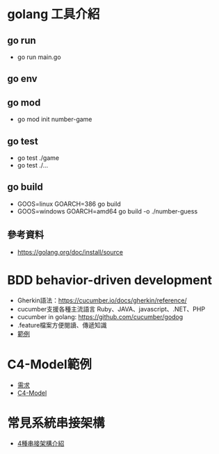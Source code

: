 # golang 工具介紹
## go run 
* go run main.go
## go env
## go mod
* go mod init number-game 
## go test
* go test ./game
* go test ./... 
## go build
* GOOS=linux GOARCH=386 go build
* GOOS=windows GOARCH=amd64 go build -o ./number-guess
## 參考資料
* https://golang.org/doc/install/source

# BDD behavior-driven development
* Gherkin語法：https://cucumber.io/docs/gherkin/reference/
* cucumber支援各種主流語言 Ruby、JAVA、javascript、.NET、PHP
* cucumber in golang: https://github.com/cucumber/godog
* .feature檔案方便閱讀、傳遞知識
* [範例](./game/features/game.feature)

# C4-Model範例
* [需求](./svcnotify/docs/req.md)
* [C4-Model](./svcnotify/docs/c4.md)

# 常見系統串接架構
* [4種串接架構介紹](./api-server/arch.MD) 
